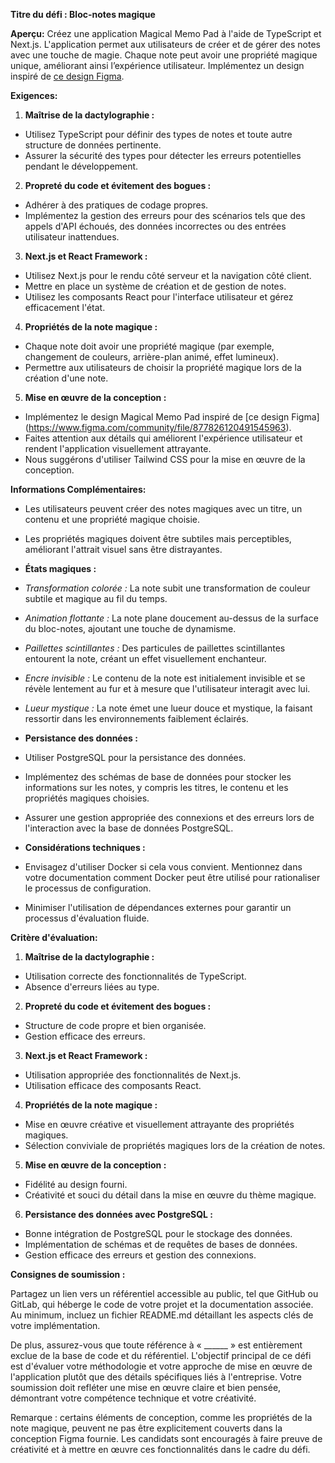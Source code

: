 **Titre du défi : Bloc-notes magique**

**Aperçu:**
Créez une application Magical Memo Pad à l'aide de TypeScript et Next.js. L'application permet aux utilisateurs de créer et de gérer des notes avec une touche de magie. Chaque note peut avoir une propriété magique unique, améliorant ainsi l’expérience utilisateur. Implémentez un design inspiré de [ce design Figma](https://www.figma.com/community/file/877826120491545963).

**Exigences:**

1. **Maîtrise de la dactylographie :**
 - Utilisez TypeScript pour définir des types de notes et toute autre structure de données pertinente.
 - Assurer la sécurité des types pour détecter les erreurs potentielles pendant le développement.

2. **Propreté du code et évitement des bogues :**
 - Adhérer à des pratiques de codage propres.
 - Implémentez la gestion des erreurs pour des scénarios tels que des appels d'API échoués, des données incorrectes ou des entrées utilisateur inattendues.

3. **Next.js et React Framework :**
 - Utilisez Next.js pour le rendu côté serveur et la navigation côté client.
 - Mettre en place un système de création et de gestion de notes.
 - Utilisez les composants React pour l'interface utilisateur et gérez efficacement l'état.

4. **Propriétés de la note magique :**
 - Chaque note doit avoir une propriété magique (par exemple, changement de couleurs, arrière-plan animé, effet lumineux).
 - Permettre aux utilisateurs de choisir la propriété magique lors de la création d'une note.

5. **Mise en œuvre de la conception :**
 - Implémentez le design Magical Memo Pad inspiré de [ce design Figma] (https://www.figma.com/community/file/877826120491545963).
 - Faites attention aux détails qui améliorent l'expérience utilisateur et rendent l'application visuellement attrayante.
 - Nous suggérons d'utiliser Tailwind CSS pour la mise en œuvre de la conception.

**Informations Complémentaires:**
- Les utilisateurs peuvent créer des notes magiques avec un titre, un contenu et une propriété magique choisie.
- Les propriétés magiques doivent être subtiles mais perceptibles, améliorant l'attrait visuel sans être distrayantes.

- **États magiques :**
 - *Transformation colorée :* La note subit une transformation de couleur subtile et magique au fil du temps.
 - *Animation flottante :* La note plane doucement au-dessus de la surface du bloc-notes, ajoutant une touche de dynamisme.
 - *Paillettes scintillantes :* Des particules de paillettes scintillantes entourent la note, créant un effet visuellement enchanteur.
 - *Encre invisible :* Le contenu de la note est initialement invisible et se révèle lentement au fur et à mesure que l'utilisateur interagit avec lui.
 - *Lueur mystique :* La note émet une lueur douce et mystique, la faisant ressortir dans les environnements faiblement éclairés.

- **Persistance des données :**
 - Utiliser PostgreSQL pour la persistance des données.
 - Implémentez des schémas de base de données pour stocker les informations sur les notes, y compris les titres, le contenu et les propriétés magiques choisies.
 - Assurer une gestion appropriée des connexions et des erreurs lors de l'interaction avec la base de données PostgreSQL.

- **Considérations techniques :**
 - Envisagez d'utiliser Docker si cela vous convient. Mentionnez dans votre documentation comment Docker peut être utilisé pour rationaliser le processus de configuration.
 - Minimiser l'utilisation de dépendances externes pour garantir un processus d'évaluation fluide.

**Critère d'évaluation:**
1. **Maîtrise de la dactylographie :**
 - Utilisation correcte des fonctionnalités de TypeScript.
 - Absence d'erreurs liées au type.

2. **Propreté du code et évitement des bogues :**
 - Structure de code propre et bien organisée.
 - Gestion efficace des erreurs.

3. **Next.js et React Framework :**
 - Utilisation appropriée des fonctionnalités de Next.js.
 - Utilisation efficace des composants React.

4. **Propriétés de la note magique :**
 - Mise en œuvre créative et visuellement attrayante des propriétés magiques.
 - Sélection conviviale de propriétés magiques lors de la création de notes.

5. **Mise en œuvre de la conception :**
 - Fidélité au design fourni.
 - Créativité et souci du détail dans la mise en œuvre du thème magique.

6. **Persistance des données avec PostgreSQL :**
 - Bonne intégration de PostgreSQL pour le stockage des données.
 - Implémentation de schémas et de requêtes de bases de données.
 - Gestion efficace des erreurs et gestion des connexions.

**Consignes de soumission :**

Partagez un lien vers un référentiel accessible au public, tel que GitHub ou GitLab, qui héberge le code de votre projet et la documentation associée.
Au minimum, incluez un fichier README.md détaillant les aspects clés de votre implémentation.

De plus, assurez-vous que toute référence à « ______ » est entièrement exclue de la base de code et du référentiel. L'objectif principal de ce défi est d'évaluer votre méthodologie et votre approche de mise en œuvre de l'application plutôt que des détails spécifiques liés à l'entreprise. Votre soumission doit refléter une mise en œuvre claire et bien pensée, démontrant votre compétence technique et votre créativité.

Remarque : certains éléments de conception, comme les propriétés de la note magique, peuvent ne pas être explicitement couverts dans la conception Figma fournie.
Les candidats sont encouragés à faire preuve de créativité et à mettre en œuvre ces fonctionnalités dans le cadre du défi.